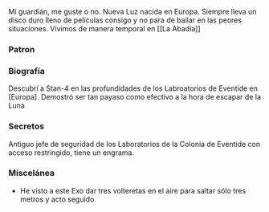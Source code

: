Mi guardián, me guste o no.
Nueva Luz nacida en Europa.
Siempre lleva un disco duro lleno de películas consigo y no para de bailar en las peores situaciones.
Vivimos de manera temporal en [[La Abadía]]

### Patron

### Biografía
Descubrí a Stan-4 en las profundidades de los Labroatorios de Eventide en [Europa].
 Demostró ser tan payaso como efectivo a la hora de escapar de la Luna


### Secretos
Antiguo jefe de seguridad de los Laboratorios de la Colonia de Eventide con acceso restringido, tiene un engrama.

### Miscelánea
- He visto a este Exo dar tres volteretas en el aire para saltar sólo tres metros y acto seguido